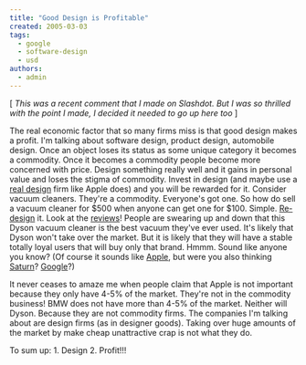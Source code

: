 ```yaml
---
title: "Good Design is Profitable"
created: 2005-03-03
tags: 
  - google
  - software-design
  - usd
authors: 
  - admin
---
```


\[ _This was a recent comment that I made on Slashdot. But I was so thrilled with the point I made, I decided it needed to go up here too_ \]

The real economic factor that so many firms miss is that good design makes a profit. I'm talking about software design, product design, automobile design. Once an object loses its status as some unique category it becomes a commodity. Once it becomes a commodity people become more concerned with price. Design something really well and it gains in personal value and loses the stigma of commodity. Invest in design (and maybe use a [real design](http://www.frogdesign.com/) firm like Apple does) and you will be rewarded for it. Consider vacuum cleaners. They're a commodity. Everyone's got one. So how do sell a vacuum cleaner for $500 when anyone can get one for $100. Simple. [Re-design](http://www.dyson.com/) it. Look at the [reviews](epinions.com/hmgd-Large_Appliances-All-Vacuum_Cleaners-Dyson)! People are swearing up and down that this Dyson vacuum cleaner is the best vacuum they've ever used. It's likely that Dyson won't take over the market. But it is likely that they will have a stable totally loyal users that will buy only that brand. Hmmm. Sound like anyone you know? (Of course it sounds like [Apple](http://www.apple.com), but were you also thinking [Saturn](http://www.saturn.com)? [Google](http://www.google.com)?)

It never ceases to amaze me when people claim that Apple is not important because they only have 4-5% of the market. They're not in the commodity business! BMW does not have more than 4-5% of the market. Neither will Dyson. Because they are not commodity firms. The companies I'm talking about are design firms (as in designer goods). Taking over huge amounts of the market by make cheap unattractive crap is not what they do.

To sum up: 1. Design 2. Profit!!!
